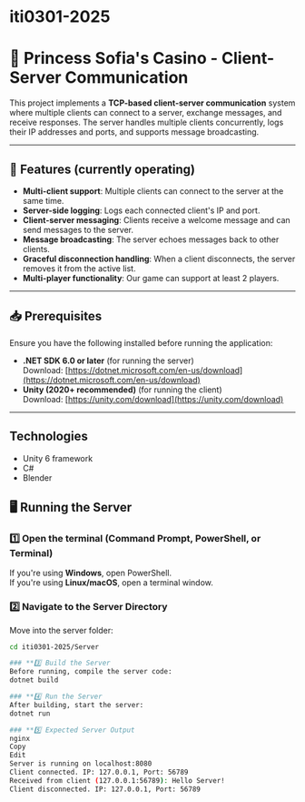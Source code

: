 # iti0301-2025

# 🏦 Princess Sofia's Casino - Client-Server Communication

This project implements a **TCP-based client-server communication** system where multiple clients can connect to a server, exchange messages, and receive responses. The server handles multiple clients concurrently, logs their IP addresses and ports, and supports message broadcasting.

---

## 🚀 Features (currently operating)

- **Multi-client support**: Multiple clients can connect to the server at the same time.
- **Server-side logging**: Logs each connected client's IP and port.
- **Client-server messaging**: Clients receive a welcome message and can send messages to the server.
- **Message broadcasting**: The server echoes messages back to other clients.
- **Graceful disconnection handling**: When a client disconnects, the server removes it from the active list.
- **Multi-player functionality**: Our game can support at least 2 players.

---

## 📥 Prerequisites

Ensure you have the following installed before running the application:

- **.NET SDK 6.0 or later** (for running the server)  
  Download: [https://dotnet.microsoft.com/en-us/download](https://dotnet.microsoft.com/en-us/download)
- **Unity (2020+ recommended)** (for running the client)  
  Download: [https://unity.com/download](https://unity.com/download)

---
## Technologies
- Unity 6 framework
- C#
- Blender

## 🖥 Running the Server

### **1️⃣ Open the terminal (Command Prompt, PowerShell, or Terminal)**

If you're using **Windows**, open PowerShell.  
If you're using **Linux/macOS**, open a terminal window.

### **2️⃣ Navigate to the Server Directory**

Move into the server folder:

```sh
cd iti0301-2025/Server

### **3️⃣ Build the Server
Before running, compile the server code:
dotnet build

### **4️⃣ Run the Server
After building, start the server:
dotnet run

### **5️⃣ Expected Server Output
nginx
Copy
Edit
Server is running on localhost:8080
Client connected. IP: 127.0.0.1, Port: 56789
Received from client (127.0.0.1:56789): Hello Server!
Client disconnected. IP: 127.0.0.1, Port: 56789



```
